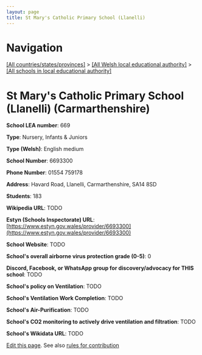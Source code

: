 ```yaml
---
layout: page
title: St Mary's Catholic Primary School (Llanelli)
---
```

# Navigation

[[All countries/states/provinces]](../../..) > [[All Welsh local educational authority]](../..) > [[All schools in local educational authority]](..)

# St Mary's Catholic Primary School (Llanelli) (Carmarthenshire)

**School LEA number**: 669

**Type**: Nursery, Infants & Juniors

**Type (Welsh)**: English medium

**School Number**: 6693300

**Phone Number**: 01554 759178

**Address**: Havard Road, Llanelli, Carmarthenshire, SA14 8SD

**Students**: 183

**Wikipedia URL**: TODO

**Estyn (Schools Inspectorate) URL**: [https://www.estyn.gov.wales/provider/6693300](https://www.estyn.gov.wales/provider/6693300)

**School Website**: TODO

**School's overall airborne virus protection grade (0-5)**: 0

**Discord, Facebook, or WhatsApp group for discovery/advocacy for THIS school**: TODO

**School's policy on Ventilation**: TODO

**School's Ventilation Work Completion**: TODO

**School's Air-Purification**: TODO

**School's CO2 monitoring to actively drive ventilation and filtration**: TODO

**School's Wikidata URL**: TODO




[Edit this page](https://github.com/VentilationProject/Wales/edit/prif/./Carmarthenshire/St_Mary's_Catholic_Primary_School_(Llanelli).md). See also [rules for contribution](../../../contribution-rules/)